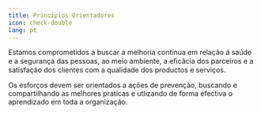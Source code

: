 ```yaml
---
title: Princípios Orientadores
icon: check-double
lang: pt
---
```


Estamos comprometidos a buscar a melhoria continua em relação á saúde e a segurança das pessoas, ao meio ambiente, a eﬁcâcia dos parceiros e a satisfação dos clientes com a qualidade dos productos e serviços.

Os esforços devem ser orientados a ações de prevenção, buscando e compartilhando as melhores praticas e utlizando de forma efectiva o aprendizado em toda a organização.